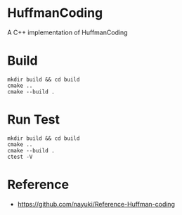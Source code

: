 # HuffmanCoding
A C++ implementation of HuffmanCoding 

# Build
```shell
mkdir build && cd build
cmake ..
cmake --build .
```

# Run Test
```shell
mkdir build && cd build
cmake ..
cmake --build .
ctest -V
```

# Reference

- https://github.com/nayuki/Reference-Huffman-coding


